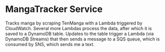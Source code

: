 # MangaTracker Service
Tracks manga by scraping TenManga with a Lambda triggered by CloudWatch. Several more Lambdas process the data, after which it is saved to a DynamoDB table. Updates to the table trigger a Lambda (via DynamoDB Streams) that then sends a message to a SQS queue, which is consumed by SNS, which sends me a text.
